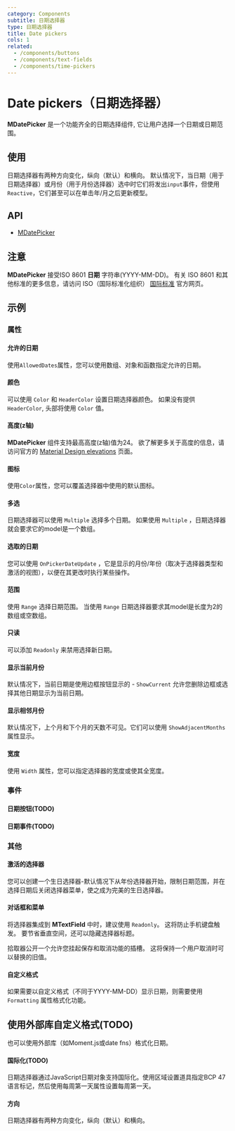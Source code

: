 ```yaml
---
category: Components
subtitle: 日期选择器
type: 日期选择器
title: Date pickers
cols: 1
related:
  - /components/buttons
  - /components/text-fields
  - /components/time-pickers
---
```


# Date pickers（日期选择器）

**MDatePicker** 是一个功能齐全的日期选择组件, 它让用户选择一个日期或日期范围。

## 使用

日期选择器有两种方向变化，纵向（默认）和横向。 默认情况下，当日期（用于日期选择器）或月份（用于月份选择器）选中时它们将发出`input`事件，但使用`Reactive`，它们甚至可以在单击年/月之后更新模型。

<date-pickers-usage></date-pickers-usage>

## API

- [MDatePicker](/api/MDatePicker)

## 注意

<!--alert:warning--> 
**MDatePicker** 接受ISO 8601 **日期** 字符串(YYYY-MM-DD)。 有关 ISO 8601 和其他标准的更多信息，请访问 ISO（国际标准化组织） [国际标准](https://www.iso.org/standards.html) 官方网页。

## 示例

### 属性

#### 允许的日期

使用`AllowedDates`属性，您可以使用数组、对象和函数指定允许的日期。

<example file="" />

#### 颜色

可以使用 `Color` 和 `HeaderColor` 设置日期选择器颜色。 如果没有提供 `HeaderColor`, 头部将使用 `Color` 值。

<example file="" />

#### 高度(z轴)

**MDatePicker** 组件支持最高高度(z轴)值为24。
欲了解更多关于高度的信息，请访问官方的 [Material Design elevations](https://material.io/design/environment/elevation.html) 页面。

<example file="" />

#### 图标

使用`Color`属性，您可以覆盖选择器中使用的默认图标。

<example file="" />

#### 多选

日期选择器可以使用 `Multiple` 选择多个日期。 如果使用 `Multiple` ，日期选择器就会要求它的model是一个数组。

<example file="" />

#### 选取的日期

您可以使用 `OnPickerDateUpdate` ，它是显示的月份/年份（取决于选择器类型和激活的视图），以便在其更改时执行某些操作。

<example file="" />

#### 范围

使用 `Range` 选择日期范围。 当使用 `Range` 日期选择器要求其model是长度为2的数组或空数组。

<example file="" />

#### 只读

可以添加 `Readonly` 来禁用选择新日期。

<example file="" />

#### 显示当前月份

默认情况下，当前日期是使用边框按钮显示的 - `ShowCurrent` 允许您删除边框或选择其他日期显示为当前日期。

<example file="" />

#### 显示相邻月份

默认情况下，上个月和下个月的天数不可见。它们可以使用 `ShowAdjacentMonths` 属性显示。

<example file="" />

#### 宽度

使用 `Width` 属性，您可以指定选择器的宽度或使其全宽度。

<example file="" />

### 事件

#### 日期按钮(TODO)

<example file="" />

#### 日期事件(TODO)

<example file="" />

### 其他

#### 激活的选择器

您可以创建一个生日选择器-默认情况下从年份选择器开始，限制日期范围，并在选择日期后关闭选择器菜单，使之成为完美的生日选择器。

<example file="" />

#### 对话框和菜单

将选择器集成到 **MTextField** 中时，建议使用 `Readonly`。 这将防止手机键盘触发。 要节省垂直空间，还可以隐藏选择器标题。

拾取器公开一个允许您挂起保存和取消功能的插槽。 这将保持一个用户取消时可以替换的旧值。

<example file="" />

#### 自定义格式

如果需要以自定义格式（不同于YYYY-MM-DD）显示日期，则需要使用 `Formatting` 属性格式化功能。

<example file="" />

## 使用外部库自定义格式(TODO)

也可以使用外部库（如Moment.js或date fns）格式化日期。

<example file="" />

#### 国际化(TODO)

日期选择器通过JavaScript日期对象支持国际化。使用区域设置道具指定BCP 47语言标记，然后使用每周第一天属性设置每周第一天。

<example file="" />

#### 方向

日期选择器有两种方向变化，纵向（默认）和横向。

<example file="" />